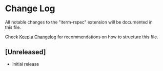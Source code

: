 # Change Log

All notable changes to the "iterm-rspec" extension will be documented in this file.

Check [Keep a Changelog](http://keepachangelog.com/) for recommendations on how to structure this file.

## [Unreleased]

- Initial release

